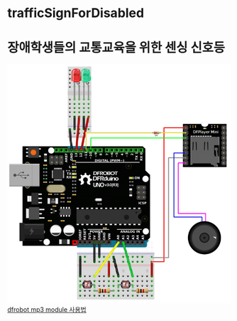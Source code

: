 # trafficSignForDisabled

# 장애학생들의 교통교육을 위한 센싱 신호등  
![](https://github.com/mtinet/trafficSignForDisabled/blob/master/image/PlayerMini.png?raw=true)  
[dfrobot mp3 module 사용법](https://www.dfrobot.com/wiki/index.php/DFPlayer_Mini_SKU:DFR0299)  
